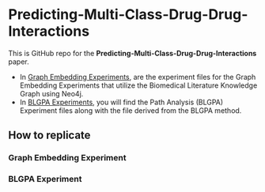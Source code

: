 # Predicting-Multi-Class-Drug-Drug-Interactions


This is GitHub repo for the **Predicting-Multi-Class-Drug-Drug-Interactions** paper.

- In [Graph Embedding Experiments](https://github.com/MariosVottas/Predicting-Multi-Class-Drug-Drug-Interactions/tree/main/Graph_Embedding_Experiments), are the experiment files for the Graph Embedding Experiments that utilize the Biomedical Literature Knowledge Graph using Neo4j.
- In [BLGPA Experiments](https://github.com/MariosVottas/Predicting-Multi-Class-Drug-Drug-Interactions/tree/main/BGLPA_Experiments), you will find the Path Analysis (BLGPA) Experiment files along with the file derived from the BLGPA method. 


## How to replicate

### Graph Embedding Experiment


### BLGPA Experiment
